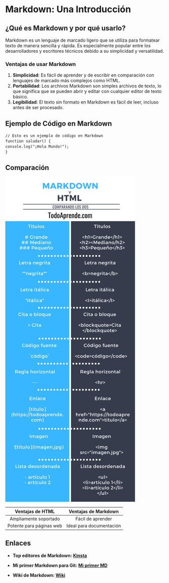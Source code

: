 # Markdown: Una Introducción

## ¿Qué es Markdown y por qué usarlo?

Markdown es un lenguaje de marcado ligero que se utiliza para formatear texto de manera sencilla y rápida. Es especialmente popular entre los desarrolladores y escritores técnicos debido a su simplicidad y versatilidad.

### Ventajas de usar Markdown

1. **Simplicidad**: Es fácil de aprender y de escribir en comparación con lenguajes de marcado más complejos como HTML.
2. **Portabilidad**: Los archivos Markdown son simples archivos de texto, lo que significa que se pueden abrir y editar con cualquier editor de texto básico.
3. **Legibilidad**: El texto sin formato en Markdown es fácil de leer, incluso antes de ser procesado.

## Ejemplo de Código en Markdown

```markdown
// Esto es un ejemplo de código en Markdown
function saludar() {
console.log("¡Hola Mundo!");
}
```

## Comparación

![HTML imagen](/markdown.png "HTML imagen")

|     Ventajas de HTML     |   Ventajas de Markdown   |
| :----------------------: | :----------------------: |
|  Ampliamente soportado   |    Fácil de aprender     |
| Potente para páginas web | Ideal para documentación |

## Enlaces

- **Top editores de Markdown: [Kinsta](https://kinsta.com/es/blog/editores-markdown/)**

- **Mi primer Markdown para Git: [Mi primer MD](https://github.com/blkshhh/gitAliasBye)**

- **Wiki de Markdown: [Wiki](https://es.wikipedia.org/wiki/Markdown)**
